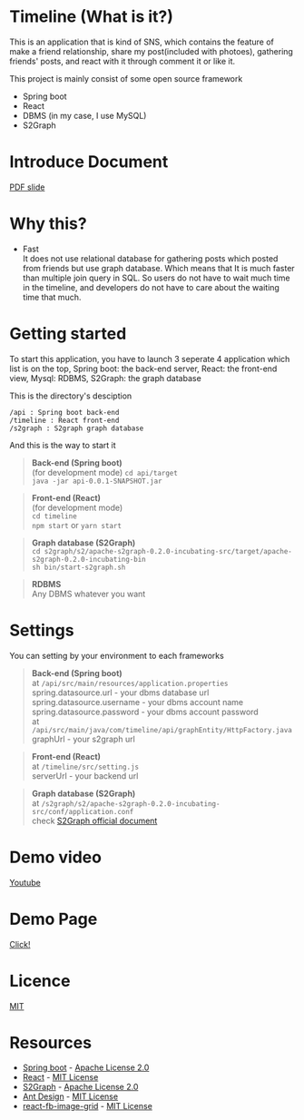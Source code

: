# Timeline (What is it?)
This is an application that is kind of SNS, which contains the feature of make a friend relationship, share my post(included with photoes), gathering friends' posts, and react with it through comment it or like it.  

This project is mainly consist of some open source framework 
* Spring boot
* React
* DBMS (in my case, I use MySQL)
* S2Graph

# Introduce Document
[PDF slide](https://github.com/yeongmo-j/Timeline/blob/master/Timeline.pdf)

# Why this?
* Fast  
It does not use relational database for gathering posts which posted from friends but use graph database. Which means that It is much faster than multiple join query in SQL. So users do not have to wait much time in the timeline, and developers do not have to care about the waiting time that much.

# Getting started
To start this application, you have to launch 3 seperate 4 application which list is on the top, Spring boot: the back-end server, React: the front-end view, Mysql: RDBMS, S2Graph: the graph database  
  
This is the directory's desciption
```
/api : Spring boot back-end
/timeline : React front-end
/s2graph : S2graph graph database
```
And this is the way to start it
> **Back-end (Spring boot)**  
(for development mode)
`cd api/target`  
`java -jar api-0.0.1-SNAPSHOT.jar`

> **Front-end (React)**  
(for development mode)  
`cd timeline`  
`npm start` or `yarn start`  

> **Graph database (S2Graph)**  
`cd s2graph/s2/apache-s2graph-0.2.0-incubating-src/target/apache-s2graph-0.2.0-incubating-bin`  
`sh bin/start-s2graph.sh`  

> **RDBMS**  
Any DBMS whatever you want 

# Settings
You can setting by your environment to each frameworks  
> **Back-end (Spring boot)**  
at `/api/src/main/resources/application.properties`  
spring.datasource.url - your dbms database url  
spring.datasource.username - your dbms account name  
spring.datasource.password - your dbms account password    
at `/api/src/main/java/com/timeline/api/graphEntity/HttpFactory.java`  
graphUrl - your s2graph url

> **Front-end (React)**  
at `/timeline/src/setting.js`  
serverUrl - your backend url
  
> **Graph database (S2Graph)**  
at `/s2graph/s2/apache-s2graph-0.2.0-incubating-src/conf/application.conf`  
check [S2Graph official document](https://steamshon.gitbooks.io/s2graph-book/content/)  
  
# Demo video
[Youtube](https://youtu.be/90HdtBw2n_g)

# Demo Page
[Click!](http://yeongmoj.timeline.s3-website.ap-northeast-2.amazonaws.com)

# Licence
[MIT](https://github.com/yeongmo-j/Timeline/blob/master/LICENSE.txt)
  
# Resources
* [Spring boot](https://github.com/spring-projects/spring-boot) - [Apache License 2.0](https://github.com/spring-projects/spring-boot/blob/master/LICENSE.txt)
* [React](https://github.com/facebook/react/) - [MIT License](https://github.com/facebook/react/blob/master/LICENSE)
* [S2Graph](https://github.com/apache/incubator-s2graph) - [Apache License 2.0](https://github.com/apache/incubator-s2graph/blob/master/LICENSE)
* [Ant Design](https://github.com/ant-design/ant-design/) - [MIT License](https://github.com/ant-design/ant-design/blob/master/LICENSE)
* [react-fb-image-grid](https://github.com/Expertizo/react-fb-image-grid) - [MIT License](https://github.com/Expertizo/react-fb-image-grid/blob/master/LICENSE)  